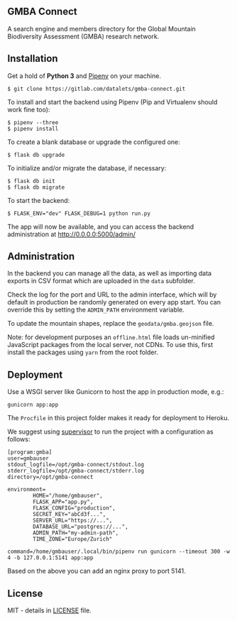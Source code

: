 ## GMBA Connect

A search engine and members directory for the Global Mountain Biodiversity Assessment (GMBA) research network.

## Installation

Get a hold of **Python 3** and [Pipenv](https://github.com/pypa/pipenv) on your machine.

    $ git clone https://gitlab.com/datalets/gmba-connect.git

To install and start the backend using Pipenv (Pip and Virtualenv should work fine too):

    $ pipenv --three
    $ pipenv install

To create a blank database or upgrade the configured one:

    $ flask db upgrade

To initialize and/or migrate the database, if necessary:

    $ flask db init
    $ flask db migrate

To start the backend:

    $ FLASK_ENV="dev" FLASK_DEBUG=1 python run.py

The app will now be available, and you can access the backend administration at http://0.0.0.0:5000/admin/

## Administration

In the backend you can manage all the data, as well as importing data exports in CSV format which are uploaded in the `data` subfolder.

Check the log for the port and URL to the admin interface, which will by default in production be randomly generated on every app start. You can override this by setting the `ADMIN_PATH` environment variable.

To update the mountain shapes, replace the `geodata/gmba.geojson` file.

Note: for development purposes an `offline.html` file loads un-minified JavaScript packages from the local server, not CDNs. 
To use this, first install the packages using `yarn` from the root folder.

## Deployment

Use a WSGI server like Gunicorn to host the app in production mode, e.g.:

`gunicorn app:app`

The `Procfile` in this project folder makes it ready for deployment to Heroku.

We suggest using [supervisor](http://supervisord.org/) to run the project with a configuration as follows:

```
[program:gmba]
user=gmbauser
stdout_logfile=/opt/gmba-connect/stdout.log
stderr_logfile=/opt/gmba-connect/stderr.log
directory=/opt/gmba-connect

environment=
        HOME="/home/gmbauser",
        FLASK_APP="app.py",
        FLASK_CONFIG="production",
        SECRET_KEY="abCd3f...",
        SERVER_URL="https://...",
        DATABASE_URL="postgres://...",
        ADMIN_PATH="my-admin-path",
        TIME_ZONE="Europe/Zurich"

command=/home/gmbauser/.local/bin/pipenv run gunicorn --timeout 300 -w 4 -b 127.0.0.1:5141 app:app
```

Based on the above you can add an nginx proxy to port 5141.

## License

MIT - details in [LICENSE](LICENSE) file.
